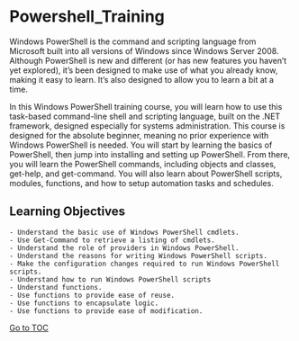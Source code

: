 # Powershell_Training

Windows PowerShell is the command and scripting language from Microsoft built into all versions of Windows since Windows Server 2008. Although PowerShell is new and different (or has new features you haven’t yet explored), it’s been designed to make use of what you already know, making it easy to learn. It’s also designed to allow you to learn a bit at a time.

In this Windows PowerShell training course, you will learn how to use this task-based command-line shell and scripting language, built on the .NET framework, designed especially for systems administration. This course is designed for the absolute beginner, meaning no prior experience with Windows PowerShell is needed.
You will start by learning the basics of PowerShell, then jump into installing and setting up PowerShell. From there, you will learn the PowerShell commands, including objects and classes, get-help, and get-command. You will also learn about PowerShell scripts, modules, functions, and how to setup automation tasks and schedules.

## Learning Objectives

```
- Understand the basic use of Windows PowerShell cmdlets.
- Use Get-Command to retrieve a listing of cmdlets.
- Understand the role of providers in Windows PowerShell.
- Understand the reasons for writing Windows PowerShell scripts.
- Make the configuration changes required to run Windows PowerShell scripts.
- Understand how to run Windows PowerShell scripts
- Understand functions. 
- Use functions to provide ease of reuse. 
- Use functions to encapsulate logic. 
- Use functions to provide ease of modification.
```
<a href="https://github.com/CyberTrainingUSAF/Powershell_Training/blob/master/00-Table-of-Contents.md" > Go to TOC </a>
